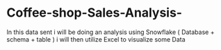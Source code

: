 # Coffee-shop-Sales-Analysis-
In this data sent i will be doing an analysis using Snowflake ( Database + schema + table ) i will then utilize Excel to visualize some Data
